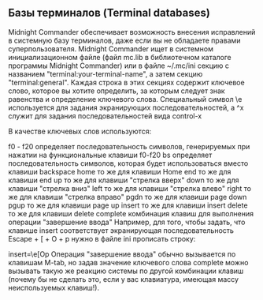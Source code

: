 ## Базы терминалов (Terminal databases)

Midnight Commander обеспечивает возможность внесения исправлений 
в системную базу терминалов, даже если вы не обладаете правами 
суперпользователя. Midnight Commander ищет в системном инициализационном файле 
(файл mc.lib в библиотечном каталоге программы Midnight Commander) или 
в файле ~/.mc/ini секцию с названием "terminal:your-terminal-name", 
а затем секцию "terminal:general". Каждая строка в этих секциях содержит ключевое слово, 
которое вы хотите определить, за которым следует знак равенства 
и определение ключевого слова. Специальный символ \\e используется 
для задания экранирующих последовательностей, 
а ^x служит для задания последовательностей вида control-x

В качестве ключевых слов используются:

f0 - f20      определяет последовательность символов,
              генерируемых при нажатии на функциональные
              клавиши f0-f20
bs            определяет последовательность символов, которая
              будет использоваться вместо клавиши backspace
home          то же для клавиши Home
end           то же для клавиши end
up            то же для клавиши "стрелка вверх"
down          то же для клавиши "стрелка вниз"
left          то же для клавиши "стрелка влево"
right         то же для клавиши "стрелка вправо"
pgdn          то же для клавиши page down
pgup          то же для клавиши page up
insert        то же для клавиши insert
delete        то же для клавиши delete
complete      комбинация клавиш для выполнения операции
              "завершение ввода"
Например, для того, чтобы задать, что клавише insert соответствует экранирующая 
последовательность Escape + [ + O + p нужно в файле ini прописать строку:

insert=\e[Op
Операция "завершение ввода" обычно вызывается по клавишам M-tab, но задав значение 
ключевого слова complete можно вызывать такую же реакцию системы по другой комбинации клавиш 
(почему бы не сделать это, если у вас клавиатура, имеющая массу неиспользуемых клавиш!).  